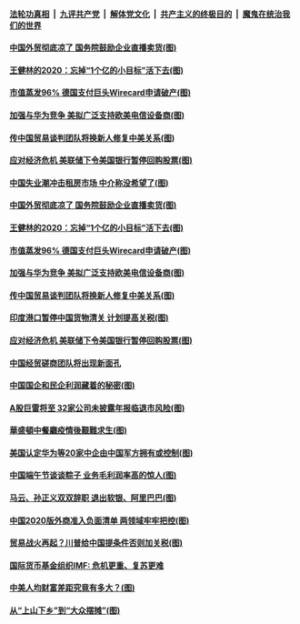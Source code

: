 

####  [法轮功真相](../../../../basic/blob/master/README.md?t=06271302) &nbsp;|&nbsp; [九评共产党](../../../../9ping.md/blob/master/README.md?t=06271302) &nbsp;|&nbsp; [解体党文化](../../../../jtdwh.md/blob/master/README.md?t=06271302)  &nbsp;|&nbsp; [共产主义的终极目的](../../../../gczydzjmd.md/blob/master/README.md?t=06271302) &nbsp;|&nbsp; [魔鬼在统治我们的世界](../../../../mgztzwmdsj.md/blob/master/README.md?t=06271302) 

#### [中国外贸彻底凉了 国务院鼓励企业直播卖货(图)](../pages/p5/937813.md?t=06271302) 

#### [王健林的2020：忘掉“1个亿的小目标”活下去(图)](../pages/p5/937834.md?t=06271302) 

#### [市值蒸发96% 德国支付巨头Wirecard申请破产(图)](../pages/p5/937805.md?t=06271302) 

#### [加强与华为竞争 美拟广泛支持欧美电信设备商(图)](../pages/p5/937802.md?t=06271302) 

#### [传中国贸易谈判团队将换新人修复中美关系(图)](../pages/p5/937793.md?t=06271302) 

#### [应对经济危机 美联储下令美国银行暂停回购股票(图)](../pages/p5/937760.md?t=06271302) 

#### [中国失业潮冲击租房市场 中介称没希望了(图)](../pages/p5/937808.md?t=06271302) 

#### [中国外贸彻底凉了 国务院鼓励企业直播卖货(图)](../pages/p5/937813.md?t=06271302) 

#### [王健林的2020：忘掉“1个亿的小目标”活下去(图)](../pages/p5/937834.md?t=06271302) 

#### [市值蒸发96% 德国支付巨头Wirecard申请破产(图)](../pages/p5/937805.md?t=06271302) 

#### [加强与华为竞争 美拟广泛支持欧美电信设备商(图)](../pages/p5/937802.md?t=06271302) 

#### [传中国贸易谈判团队将换新人修复中美关系(图)](../pages/p5/937793.md?t=06271302) 

#### [印度港口暂停中国货物清关 计划提高关税(图)](../pages/p5/937779.md?t=06271302) 

#### [应对经济危机 美联储下令美国银行暂停回购股票(图)](../pages/p5/937760.md?t=06271302) 

#### [中国经贸磋商团队将出现新面孔](../pages/p5/937736.md?t=06271302) 

#### [中国国企和民企利润藏着的秘密(图)](../pages/p5/937711.md?t=06271302) 

#### [A股巨雷将至 32家公司未披露年报临退市风险(图)](../pages/p5/937727.md?t=06271302) 

#### [華盛頓中餐廳疫情後艱難求生(图)](../pages/p5/937726.md?t=06271302) 

#### [美国认定华为等20家中企由中国军方拥有或控制(图)](../pages/p5/937724.md?t=06271302) 

#### [中国端午节谈谈粽子 业务毛利润率高的惊人(图)](../pages/p5/937695.md?t=06271302) 

#### [马云、孙正义双双辞职 退出软银、阿里巴巴(图)](../pages/p5/937690.md?t=06271302) 

#### [中国2020版外商准入负面清单 两领域牢牢把控(图)](../pages/p5/937687.md?t=06271302) 

#### [贸易战火再起？川普给中国提条件否则加关税(图)](../pages/p5/937682.md?t=06271302) 

#### [国际货币基金组织IMF: 危机更重、复苏更难](../pages/p5/937676.md?t=06271302) 

#### [中美人均财富差距究竟有多大？(图)](../pages/p5/937633.md?t=06271302) 

#### [从“上山下乡”到“大众摆摊”(图)](../pages/p5/937620.md?t=06271302) 

